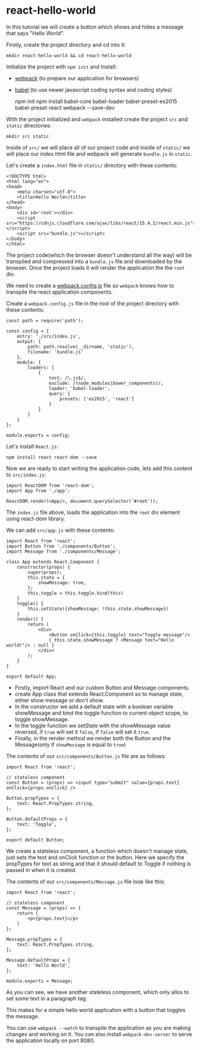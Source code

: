 react-hello-world
=================

In this tutorial we will create a button which shows and hides a message that says "Hello World".

Firstly, create the project directory and cd into it:

    mkdir react-hello-world && cd react-hello-world
    
Initialize the project with `npm init` and Install:
 - [webpack](https://webpack.js.org/) (to prepare our application for browsers)
 - [babel](https://babeljs.io/) (to use newer javascript coding syntax and coding styles)
    
    npm init
    npm install babel-core babel-loader babel-preset-es2015 babel-preset-react webpack --save-dev
    
With the project initialized and `webpack` installed create the project `src` and `static` directories:
    
    mkdir src static
    
Inside of `src/` we will place all of our project code and inside of `static/` we will place our index.html file and webpack will generate `bundle.js` in `static`.

Let's create a `index.html` file in `static/` directory with these contents:

    <!DOCTYPE html>
    <html lang="en">
    <head>
        <meta charset="utf-8">
        <title>Hello World</title>
    </head>
    <body>
        <div id='root'></div>
        <script src="https://cdnjs.cloudflare.com/ajax/libs/react/15.4.2/react.min.js"></script>
        <script src="bundle.js"></script>
    </body>
    </html>
    
The project code(which the browser doesn't understand all the way) will be transpiled and compressed into a `bundle.js` file
    and downloaded by the browser. Once the project loads it will render the application the the `root` div.
    
We need to create a [webpack.config.js](https://webpack.js.org/concepts/#loaders) file so `webpack` knows how to transpile the react application components.


Create a `webpack.config.js` file in the root of the project directory with these contents:

    const path = require('path');
    
    const config = {
        entry: './src/index.js',
        output: {
            path: path.resolve(__dirname, 'static'),
            filename: 'bundle.js'
        },
        module: {
            loaders: [
                {
                    test: /\.js$/,
                    exclude: /(node_modules|bower_components)/,
                    loader: 'babel-loader',
                    query: {
                        presets: ['es2015', 'react']
                    }
                }
            ]
        }
    };
    
    module.exports = config;
    
    
Let's install `React.js`:

    npm install react react-dom --save

Now we are ready to start writing the application code, lets add this content to `src/index.js`:

    import ReactDOM from 'react-dom';
    import App from './app';
    
    ReactDOM.render(<App/>, document.querySelector('#root'));

The `index.js` file above, loads the application into the `root` div element using react-dom library.

We can add `src/app.js` with these contents:

    import React from 'react';
    import Button from './components/Button';
    import Message from './components/Message';
    
    class App extends React.Component {
        constructor(props) {
            super(props);
            this.state = {
                showMessage: true,
            };
            this.toggle = this.toggle.bind(this)
        }
        toggle() {
            this.setState({showMessage: !this.state.showMessage})
        }
        render() {
            return (
                <div>
                    <Button onClick={this.toggle} text="Toggle message"/>
                    { this.state.showMessage ? <Message text="Hello world!"/> : null }
                </div>
            );
        }
    }
    
    export default App;
    
- Firstly, import React and our custom Button and Message components.
- create App class that extends React.Component so to manage state, either show message or don't show.
- In the constructor we add a default state with a boolean variable showMessage and bind the toggle function to current object scope, to toggle showMessage.
- In the toggle function we setState with the showMessage value reversed, if `true` will set it `false`, if `false` will set it `true`.
- Finally, in the render method we render both the Button and the Message(only if `showMessage` is equal to `true`)
    
The contents of our `src/components/Button.js` file are as follows:

    import React from 'react';
    
    // stateless component
    const Button = (props) => <input type="submit" value={props.text} onClick={props.onClick} />
    
    Button.propTypes = {
        text: React.PropTypes.string,
    };
    
    Button.defaultProps = {
        text: 'Toggle',
    };
    
    export default Button;
    
We create a stateless component, a function which doesn't manage state, just sets the text and onClick function or the button.
Here we specify the propTypes for text as string and that it should default to Toggle if nothing is passed in when it is created.

The contents of our `src/components/Message.js` file look like this:

    import React from 'react';
    
    // stateless component
    const Message = (props) => {
        return (
            <p>{props.text}</p>
        )
    };
    
    Message.propTypes = {
        text: React.PropTypes.string,
    };
    
    Message.defaultProps = {
        text: 'Hello World',
    };
    
    module.exports = Message;
    
As you can see, we have another stateless component, which only allos to set some text in a paragraph tag.

This makes for a simple hello world application with a button that toggles the message.

You can use `webpack --watch` to transpile the application as you are making changes and working on it. 
You can also install `webpack-dev-server` to serve the application locally on port 8080.